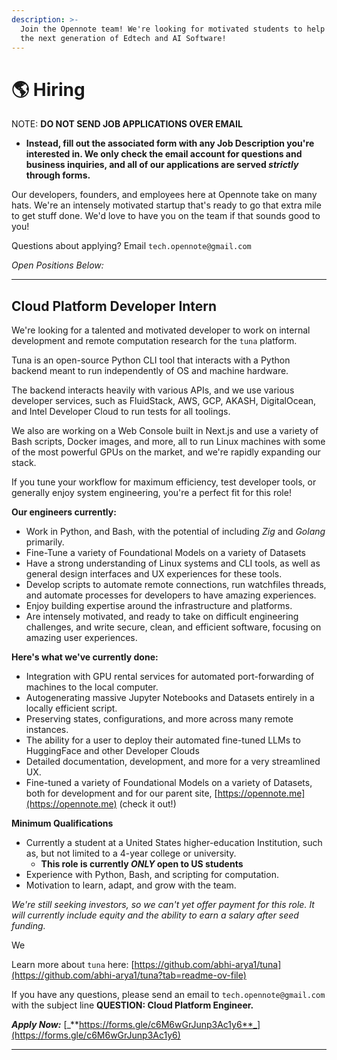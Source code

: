 ```yaml
---
description: >-
  Join the Opennote team! We're looking for motivated students to help us build
  the next generation of Edtech and AI Software!
---
```


# 🌎 Hiring

NOTE: **DO NOT SEND JOB APPLICATIONS OVER EMAIL**

* **Instead, fill out the associated form with any Job Description you're interested in. We only check the email account for questions and business inquiries, and all of our applications are served **_**strictly**_** through forms.**&#x20;

Our developers, founders, and employees here at Opennote take on many hats. We're an intensely motivated startup that's ready to go that extra mile to get stuff done. We'd love to have you on the team if that sounds good to you!

Questions about applying? Email `tech.opennote@gmail.com`



_Open Positions Below:_&#x20;

***

## Cloud Platform Developer Intern

We're looking for a talented and motivated developer to work on internal development and remote computation research for the `tuna` platform.&#x20;

Tuna is an open-source Python CLI tool that interacts with a Python backend meant to run independently of OS and machine hardware.&#x20;

The backend interacts heavily with various APIs, and we use various developer services, such as FluidStack, AWS, GCP, AKASH, DigitalOcean, and Intel Developer Cloud to run tests for all toolings.

We also are working on a Web Console built in Next.js and use a variety of Bash scripts, Docker images, and more, all to run Linux machines with some of the most powerful GPUs on the market, and we're rapidly expanding our stack.

If you tune your workflow for maximum efficiency, test developer tools, or generally enjoy system engineering, you're a perfect fit for this role!

**Our engineers currently:**

* Work in Python, and Bash, with the potential of including _Zig_ and _Golang_ primarily.
* Fine-Tune a variety of Foundational Models on a variety of Datasets&#x20;
* Have a strong understanding of Linux systems and CLI tools, as well as general design interfaces and UX experiences for these tools. &#x20;
* Develop scripts to automate remote connections, run watchfiles threads, and automate processes for developers to have amazing experiences.&#x20;
* Enjoy building expertise around the infrastructure and platforms.&#x20;
* Are intensely motivated, and ready to take on difficult engineering challenges, and write secure, clean, and efficient software, focusing on amazing user experiences.&#x20;

**Here's what we've currently done:**&#x20;

* Integration with GPU rental services for automated port-forwarding of machines to the local computer.&#x20;
* Autogenerating massive Jupyter Notebooks and Datasets entirely in a locally efficient script.&#x20;
* Preserving states, configurations, and more across many remote instances.&#x20;
* The ability for a user to deploy their automated fine-tuned LLMs to HuggingFace and other Developer Clouds
* Detailed documentation, development, and more for a very streamlined UX.&#x20;
* Fine-tuned a variety of Foundational Models on a variety of Datasets, both for development and for our parent site, [https://opennote.me](https://opennote.me) (check it out!)



**Minimum Qualifications**&#x20;

* Currently a student at a United States higher-education Institution, such as, but not limited to a 4-year college or university.
  * **This role is currently **_**ONLY**_** open to US students**
* Experience with Python, Bash, and scripting for computation.&#x20;
* Motivation to learn, adapt, and grow with the team.&#x20;

_We're still seeking investors, so we can't yet offer payment for this role. It will currently include equity and the ability to earn a salary after seed funding._&#x20;

We

Learn more about `tuna` here: [https://github.com/abhi-arya1/tuna](https://github.com/abhi-arya1/tuna?tab=readme-ov-file)

If you have any questions, please send an email to `tech.opennote@gmail.com` with the subject line  **QUESTION: Cloud Platform Engineer.**&#x20;

_**Apply Now:**_ [_**https://forms.gle/c6M6wGrJunp3Ac1y6**_](https://forms.gle/c6M6wGrJunp3Ac1y6)

***

